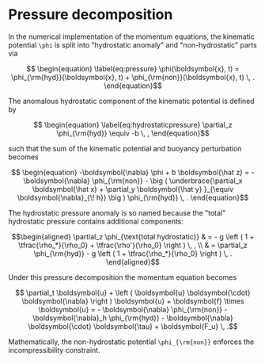 # Pressure decomposition

In the numerical implementation of the momentum equations, the kinematic potential ``\phi`` 
is split into "hydrostatic anomaly" and "non-hydrostatic" parts via
```math
    \begin{equation}
    \label{eq:pressure}
    \phi(\boldsymbol{x}, t) = \phi_{\rm{hyd}}(\boldsymbol{x}, t) + \phi_{\rm{non}}(\boldsymbol{x}, t) \, .
    \end{equation}
```
The anomalous hydrostatic component of the kinematic potential is defined by 
```math
    \begin{equation}
    \label{eq:hydrostaticpressure}
    \partial_z \phi_{\rm{hyd}} \equiv -b \, ,
    \end{equation}
```
such that the sum of the kinematic potential and buoyancy perturbation becomes
```math
    \begin{equation}
    -\boldsymbol{\nabla} \phi + b \boldsymbol{\hat z} = 
        - \boldsymbol{\nabla} \phi_{\rm{non}}
        - \big ( \underbrace{\partial_x \boldsymbol{\hat x} + \partial_y \boldsymbol{\hat y} }_{\equiv \boldsymbol{\nabla}_{\! h}} \big ) \phi_{\rm{hyd}} \, .
    \end{equation}
```
The hydrostatic pressure anomaly is so named because the "total" hydrostatic pressure 
contains additional components:
```math
\begin{aligned}
\partial_z \phi_{\text{total hydrostatic}} & = - g \left ( 1 + \tfrac{\rho_*}{\rho_0} + \tfrac{\rho'}{\rho_0} \right ) \, , \\
                                           & = \partial_z \phi_{\rm{hyd}} - g \left ( 1 + \tfrac{\rho_*}{\rho_0} \right ) \, .
\end{aligned}
```
Under this pressure decomposition the momentum equation becomes
```math
   \partial_t \boldsymbol{u} + \left ( \boldsymbol{u} \boldsymbol{\cdot} \boldsymbol{\nabla} \right ) \boldsymbol{u} + \boldsymbol{f} \times \boldsymbol{u} = 
    - \boldsymbol{\nabla} \phi_{\rm{non}} - \boldsymbol{\nabla}_h \phi_{\rm{hyd}} - \boldsymbol{\nabla} \boldsymbol{\cdot} \boldsymbol{\tau} + \boldsymbol{F_u} \, .
```
Mathematically, the non-hydrostatic potential ``\phi_{\rm{non}}`` enforces the incompressibility constraint.
